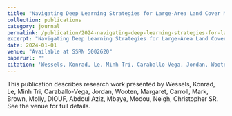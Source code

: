 ```yaml
---
title: "Navigating Deep Learning Strategies for Large-Area Land Cover Mapping Using Very-High-Resolution Imagery in Senegal"
collection: publications
category: journal
permalink: /publication/2024-navigating-deep-learning-strategies-for-large-area-land-cover-mapping-using-very-high-resolution-imagery-in-senegal
excerpt: "Navigating Deep Learning Strategies for Large-Area Land Cover Mapping Using Very-High-Resolution Imagery in Senegal by Wessels, Konrad et al."
date: 2024-01-01
venue: "Available at SSRN 5002620"
paperurl: ""
citation: 'Wessels, Konrad, Le, Minh Tri, Caraballo-Vega, Jordan, Wooten, Margaret, Carroll, Mark, Brown, Molly, DIOUF, Abdoul Aziz, Mbaye, Modou, Neigh, Christopher SR (2024). "Navigating Deep Learning Strategies for Large-Area Land Cover Mapping Using Very-High-Resolution Imagery in Senegal." <i>Available at SSRN 5002620</i>.'
---
```


This publication describes research work presented by Wessels, Konrad, Le, Minh Tri, Caraballo-Vega, Jordan, Wooten, Margaret, Carroll, Mark, Brown, Molly, DIOUF, Abdoul Aziz, Mbaye, Modou, Neigh, Christopher SR. See the venue for full details.
